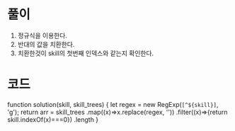 # 풀이

1. 정규식을 이용한다.
2. 반대의 값을 치환한다.
3. 치환한것이 skill의 첫번째 인덱스와 같는지 확인한다.

# 코드

function solution(skill, skill_trees) {
let regex = new RegExp(`[^${skill}]`, 'g');
return arr =
skill_trees
.map((x)=>x.replace(regex, ''))
.filter((x)=>{return skill.indexOf(x)===0})
.length
}

```js

```
